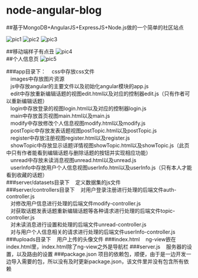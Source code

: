 # node-angular-blog
##基于MongoDB+AngularJS+ExpressJS+Node.js做的一个简单的社区站点  

![pic1](http://f.hiphotos.baidu.com/image/pic/item/6a63f6246b600c334a239f4c124c510fd8f9a1d8.jpg)
![pic2](http://d.hiphotos.baidu.com/image/pic/item/8718367adab44aed051b5778bb1c8701a08bfbd1.jpg)
![pic3](http://d.hiphotos.baidu.com/image/pic/item/6609c93d70cf3bc74cbc1d6fd900baa1cc112af1.jpg)

##移动端样子有点丑
![pic4](http://a.hiphotos.baidu.com/image/pic/item/d833c895d143ad4ba1e907448a025aafa50f066a.jpg)  
##个人信息页
![pic5](http://a.hiphotos.baidu.com/image/pic/item/d31b0ef41bd5ad6e35ddb76989cb39dbb6fd3c09.jpg)

###app目录下：
&nbsp;&nbsp;&nbsp;css中存放css文件  
&nbsp;&nbsp;&nbsp;images中存放图片资源  
&nbsp;&nbsp;&nbsp;js中存放angular的主要文件以及初始化angular模块的app.js  
&nbsp;&nbsp;&nbsp;edit中存放重新编辑话题的视图edit.html以及对应的控制器edit.js（只有作者可以重新编辑话题）  
&nbsp;&nbsp;&nbsp;login中存放登录的视图login.html以及对应的控制器login.js  
&nbsp;&nbsp;&nbsp;main中存放首页视图main.html以及main.js  
&nbsp;&nbsp;&nbsp;modify中存放修改个人信息视图modify.html以及modify.js  
&nbsp;&nbsp;&nbsp;postTopic中存放发表话题视图postTopic.html以及postTopic.js  
&nbsp;&nbsp;&nbsp;register中存放注册视图register.html以及register.js  
&nbsp;&nbsp;&nbsp;showTopic中存放显示话题详情视图showTopic.html以及showTopic.js（此页中只有作者能看到编辑话题与删除话题的按钮并实现相应功能）  
&nbsp;&nbsp;&nbsp;unread中存放未读消息视图unread.html以及unread.js  
&nbsp;&nbsp;&nbsp;userInfo中存放用户个人信息视图userInfo.html以及userInfo.js（只有本人才能看到收藏的话题）  
###server/datasets目录下
&nbsp;&nbsp;&nbsp;定义数据集的js文件  
###server/controllers目录下
&nbsp;&nbsp;&nbsp;对用户登录注册进行处理的后端文件auth-controller.js  
&nbsp;&nbsp;&nbsp;对修改用户信息进行处理的后端文件modify-controller.js  
&nbsp;&nbsp;&nbsp;对获取话题发表话题重新编辑话题等各种请求进行处理的后端文件topic-controller.js  
&nbsp;&nbsp;&nbsp;对未读消息进行设置和处理的后端文件unread-controller.js  
&nbsp;&nbsp;&nbsp;对与用户个人信息相关的请求进行处理的后端文件userInfo-controller.js  
###uploads目录下
&nbsp;&nbsp;&nbsp;用户上传的头像文件
###index.html
&nbsp;&nbsp;&nbsp;ng-view嵌在index.html里，index.html除了ng-view之外是导航栏
###server.js
&nbsp;&nbsp;&nbsp;服务器的设置，以及路由的设置
###package.json
项目的依赖包，顺便，由于是一边开发一边导入需要的包，所以没有及时更新package.json，该文件里并没有包含所有依赖
